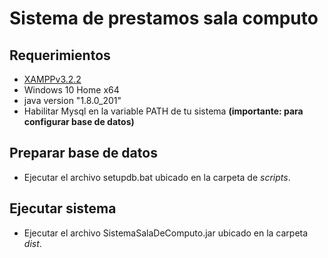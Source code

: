 # Sistema de prestamos sala computo

## Requerimientos

- [XAMPPv3.2.2](https://www.apachefriends.org/es/index.html)
- Windows 10 Home x64
- java version "1.8.0_201"
- Habilitar Mysql en la variable PATH de tu sistema **(importante: para configurar base de datos)**

## Preparar base de datos
- Ejecutar el archivo setupdb.bat ubicado en la carpeta de _scripts_.

## Ejecutar sistema
- Ejecutar el archivo SistemaSalaDeComputo.jar ubicado en la carpeta _dist_.

